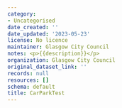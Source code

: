 ```yaml
---
category:
- Uncategorised
date_created: ''
date_updated: '2023-05-23'
license: No licence
maintainer: Glasgow City Council
notes: <p>{{description}}</p>
organization: Glasgow City Council
original_dataset_link: ''
records: null
resources: []
schema: default
title: CarParkTest
---
```

